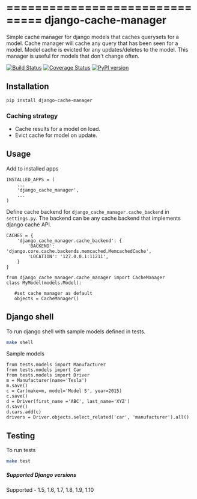 ===============================
django-cache-manager
===============================

Simple cache manager for django models that caches querysets for a model. Cache manager will cache any query that has been seen for a model. Model cache is evicted for any updates/deletes to the model. This manager is useful for models that don't change often.

[![Build Status](https://travis-ci.org/vijaykatam/django-cache-manager.svg?branch=master)](https://travis-ci.org/vijaykatam/django-cache-manager)
[![Coverage Status](https://img.shields.io/coveralls/vijaykatam/django-cache-manager.svg)](https://coveralls.io/r/vijaykatam/django-cache-manager)
[![PyPI version](https://badge.fury.io/py/django-cache-manager.svg)](https://badge.fury.io/py/django-cache-manager)

## Installation

```sh
pip install django-cache-manager
```

### Caching strategy
* Cache results for a model on load.
* Evict cache for model on update.


## Usage

Add to installed apps
```
INSTALLED_APPS = (
    ...
    'django_cache_manager',
    ...
)
```
Define cache backend for `django_cache_manager.cache_backend` in `settings.py`. The backend can be any cache backend
that implements django cache API.

```
CACHES = {
    'django_cache_manager.cache_backend': {
        'BACKEND': 'django.core.cache.backends.memcached.MemcachedCache',
        'LOCATION': '127.0.0.1:11211',
    }
}
```

```
from django_cache_manager.cache_manager import CacheManager
class MyModel(models.Model):

   #set cache manager as default
   objects = CacheManager()

```


## Django shell
To run django shell with sample models defined in tests.
```sh
make shell
```
Sample models
```
from tests.models import Manufacturer
from tests.models import Car
from tests.models import Driver
m = Manufacturer(name='Tesla')
m.save()
c = Car(make=m, model='Model S', year=2015)
c.save()
d = Driver(first_name ='ABC', last_name='XYZ')
d.save()
d.cars.add(c)
drivers = Driver.objects.select_related('car', 'manufacturer').all()
```

## Testing

To run tests

```sh
make test
```

##### Supported Django versions
Supported - 1.5, 1.6, 1.7, 1.8, 1.9, 1.10




